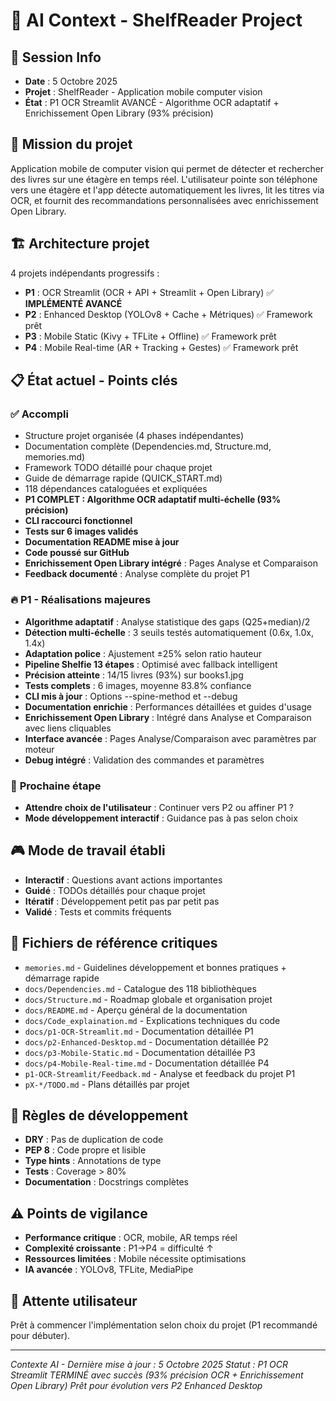 # 🤖 AI Context - ShelfReader Project

## 📅 **Session Info**
- **Date** : 5 Octobre 2025
- **Projet** : ShelfReader - Application mobile computer vision
- **État** : P1 OCR Streamlit AVANCÉ - Algorithme OCR adaptatif + Enrichissement Open Library (93% précision)

## 🎯 **Mission du projet**
Application mobile de computer vision qui permet de détecter et rechercher des livres sur une étagère en temps réel. L'utilisateur pointe son téléphone vers une étagère et l'app détecte automatiquement les livres, lit les titres via OCR, et fournit des recommandations personnalisées avec enrichissement Open Library.

## 🏗️ **Architecture projet**
4 projets indépendants progressifs :
- **P1** : OCR Streamlit (OCR + API + Streamlit + Open Library) ✅ **IMPLÉMENTÉ AVANCÉ**
- **P2** : Enhanced Desktop (YOLOv8 + Cache + Métriques) ✅ Framework prêt
- **P3** : Mobile Static (Kivy + TFLite + Offline) ✅ Framework prêt
- **P4** : Mobile Real-time (AR + Tracking + Gestes) ✅ Framework prêt

## 📋 **État actuel - Points clés**

### ✅ **Accompli**
- Structure projet organisée (4 phases indépendantes)
- Documentation complète (Dependencies.md, Structure.md, memories.md)
- Framework TODO détaillé pour chaque projet
- Guide de démarrage rapide (QUICK_START.md)
- 118 dépendances cataloguées et expliquées
- **P1 COMPLET : Algorithme OCR adaptatif multi-échelle (93% précision)**
- **CLI raccourci fonctionnel**
- **Tests sur 6 images validés**
- **Documentation README mise à jour**
- **Code poussé sur GitHub**
- **Enrichissement Open Library intégré** : Pages Analyse et Comparaison
- **Feedback documenté** : Analyse complète du projet P1

### 🔥 **P1 - Réalisations majeures**
- **Algorithme adaptatif** : Analyse statistique des gaps (Q25+median)/2
- **Détection multi-échelle** : 3 seuils testés automatiquement (0.6x, 1.0x, 1.4x)
- **Adaptation police** : Ajustement ±25% selon ratio hauteur
- **Pipeline Shelfie 13 étapes** : Optimisé avec fallback intelligent
- **Précision atteinte** : 14/15 livres (93%) sur books1.jpg
- **Tests complets** : 6 images, moyenne 83.8% confiance
- **CLI mis à jour** : Options --spine-method et --debug
- **Documentation enrichie** : Performances détaillées et guides d'usage
- **Enrichissement Open Library** : Intégré dans Analyse et Comparaison avec liens cliquables
- **Interface avancée** : Pages Analyse/Comparaison avec paramètres par moteur
- **Debug intégré** : Validation des commandes et paramètres

### 🎯 **Prochaine étape**
- **Attendre choix de l'utilisateur** : Continuer vers P2 ou affiner P1 ?
- **Mode développement interactif** : Guidance pas à pas selon choix

## 🎮 **Mode de travail établi**
- **Interactif** : Questions avant actions importantes
- **Guidé** : TODOs détaillés pour chaque projet
- **Itératif** : Développement petit pas par petit pas
- **Validé** : Tests et commits fréquents

## 📂 **Fichiers de référence critiques**
- `memories.md` - Guidelines développement et bonnes pratiques + démarrage rapide
- `docs/Dependencies.md` - Catalogue des 118 bibliothèques
- `docs/Structure.md` - Roadmap globale et organisation projet
- `docs/README.md` - Aperçu général de la documentation
- `docs/Code_explaination.md` - Explications techniques du code
- `docs/p1-OCR-Streamlit.md` - Documentation détaillée P1
- `docs/p2-Enhanced-Desktop.md` - Documentation détaillée P2
- `docs/p3-Mobile-Static.md` - Documentation détaillée P3
- `docs/p4-Mobile-Real-time.md` - Documentation détaillée P4
- `p1-OCR-Streamlit/Feedback.md` - Analyse et feedback du projet P1
- `pX-*/TODO.md` - Plans détaillés par projet

## 🔧 **Règles de développement**
- **DRY** : Pas de duplication de code
- **PEP 8** : Code propre et lisible
- **Type hints** : Annotations de type
- **Tests** : Coverage > 80%
- **Documentation** : Docstrings complètes

## ⚠️ **Points de vigilance**
- **Performance critique** : OCR, mobile, AR temps réel
- **Complexité croissante** : P1→P4 = difficulté ↑
- **Ressources limitées** : Mobile nécessite optimisations
- **IA avancée** : YOLOv8, TFLite, MediaPipe

## 🎯 **Attente utilisateur**
Prêt à commencer l'implémentation selon choix du projet (P1 recommandé pour débuter).

---
*Contexte AI - Dernière mise à jour : 5 Octobre 2025*
*Statut : P1 OCR Streamlit TERMINÉ avec succès (93% précision OCR + Enrichissement Open Library)*
*Prêt pour évolution vers P2 Enhanced Desktop*